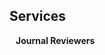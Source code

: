 ## Services

[//]: # (<h4 style="margin:0 10px 0;">Conference Reviewers</h4>)

[//]: # ()
[//]: # (<ul style="margin:0 0 5px;">)

[//]: # (  <li><a href="http://cvpr2023.thecvf.com/"><autocolor>IEEE/CVF Conference on Computer Vision and Pattern Recognition &#40;CVPR&#41; 2021-2023</autocolor></a></li>)

[//]: # (  <li><a href="http://iccv2021.thecvf.com/"><autocolor>IEEE/CVF International Conference on Computer Vision &#40;ICCV&#41; 2021</autocolor></a></li>)

[//]: # (  <li><a href="https://eccv2022.ecva.net/"><autocolor>European Conference on Computer Vision &#40;ECCV&#41; 2022</autocolor></a></li>)

[//]: # (</ul>)

<h4 style="margin:0 10px 0;">Journal Reviewers</h4>

[//]: # (<ul style="margin:0 0 20px;">)

[//]: # (  <li><a href="https://www.computer.org/csdl/journal/tp"><autocolor>IEEE Transactions on Pattern Analysis and Machine Intelligence &#40;TPAMI&#41;</autocolor></a></li>)

[//]: # (  <li><a href="https://www.springer.com/journal/11263"><autocolor>International Journal of Computer Vision &#40;IJCV&#41;</autocolor></a></li>)

[//]: # (</ul>)